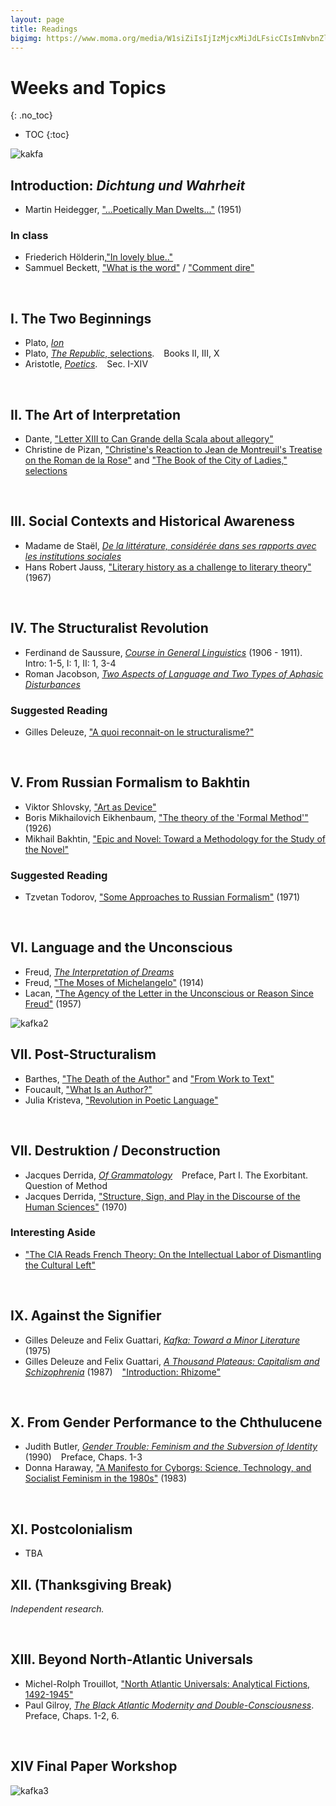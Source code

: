 ```yaml
---
layout: page
title: Readings
bigimg: https://www.moma.org/media/W1siZiIsIjIzMjcxMiJdLFsicCIsImNvbnZlcnQiLCItcXVhbGl0eSA5MCAtcmVzaXplIDIwMDB4MjAwMFx1MDAzZSJdXQ.jpg?sha=667ba2f0b131896f
---
```


# Weeks and Topics
{: .no_toc}

* TOC
{:toc}

![kakfa](http://cdn8.openculture.com/wp-content/uploads/2014/02/Fencing-1917.jpg)

## Introduction: *Dichtung und Wahrheit* 

- Martin Heidegger, ["...Poetically Man Dwelts..."](https://bushare-my.sharepoint.com/:b:/r/personal/dhcg_bu_edu/Documents/courses/ls850-theory-fall-2021-dhc/heidegger-poetically.pdf?csf=1&web=1&e=ljTQAF) (1951)

### In class

- Friederich Hölderin,["In lovely blue.."](http://timothyquigley.net/cont/holderlin-blue.pdf) 
- Sammuel Beckett, ["What is the word"](http://timothyquigley.net/cont/holderlin-blue.pdf) / ["Comment dire"](http://www.florilege.free.fr/florilege/beckett/commentd.htm)

<br>

## I. The Two Beginnings

- Plato, [*Ion*]()
- Plato, [*The Republic*, selections](). &ensp; <i class="far fa-bookmark"></i> Books II, III, X
- Aristotle, [*Poetics*](). &ensp; <i class="far fa-bookmark"></i> Sec. I-XIV

<br>

## II. The Art of Interpretation

- Dante, ["Letter XIII to Can Grande della Scala about allegory"](https://faculty.georgetown.edu/jod/cangrande.english.html)
- Christine de Pizan, ["Christine's Reaction to Jean de Montreuil's Treatise on the
Roman de la Rose"]() and ["The Book of the City of Ladies," selections]()

<br>

## III. Social Contexts and Historical Awareness

- Madame de Staël, [*De la littérature, considérée dans ses rapports avec les institutions sociales*]()
- Hans Robert Jauss, ["Literary history as a challenge to literary theory"]() (1967)

<br>

## IV. The Structuralist Revolution

- Ferdinand de Saussure, [*Course in General Linguistics*](https://bushare-my.sharepoint.com/:b:/r/personal/dhcg_bu_edu/Documents/ls850-theory-fall-2021-dhc/Saussure-Course-in-general-linguistics-2011.pdf?csf=1&web=1&e=b9O8tf) (1906 - 1911). &ensp; <i class="far fa-bookmark"></i> Intro: 1-5, I: 1, II: 1, 3-4
- Roman Jacobson, [*Two Aspects of Language and Two Types of Aphasic Disturbances*]()

### Suggested Reading

- Gilles Deleuze, ["A quoi reconnait-on le structuralisme?"](https://bushare-my.sharepoint.com/:b:/r/personal/dhcg_bu_edu/Documents/ls850-theory-fall-2021-dhc/deleuze-A%20quoi%20reconnait-on%20le%20structuralisme-1972.pdf?csf=1&web=1&e=nNBQyB)

<br>

## V. From Russian Formalism to Bakhtin

- Viktor Shlovsky, ["Art as Device"]()
- Boris Mikhailovich Eikhenbaum, ["The theory of the 'Formal Method'"](https://bushare-my.sharepoint.com/:b:/r/personal/dhcg_bu_edu/Documents/ls850-theory-fall-2021-dhc/theory_fomal_method.pdf?csf=1&web=1&e=bnCAOG) (1926)
- Mikhail Bakhtin, ["Epic and Novel: Toward a Methodology for the Study of the Novel"]()

### Suggested Reading

- Tzvetan Todorov, ["Some Approaches to Russian Formalism"]() (1971)

<br>

## VI. Language and the Unconscious 

- Freud, [*The Interpretation of Dreams*]()
- Freud, ["The Moses of Michelangelo"]() (1914)
- Lacan, ["The Agency of the Letter in the Unconscious or Reason Since Freud"]() (1957)

![kafka2](https://encrypted-tbn0.gstatic.com/images?q=tbn:ANd9GcST9iVJQpSQgdhlhXvwshCo6OkshTQLgUgUe6aQYHRY8BUnzJX_41pjQUCsDAxSaLl2j_E&usqp=CAU)

## VII. Post-Structuralism

- Barthes, ["The Death of the Author"]() and ["From Work to Text"]()
- Foucault, ["What Is an Author?"]()
- Julia Kristeva, ["Revolution in Poetic Language"]()

<br>

## VII. Destruktion / Deconstruction

- Jacques Derrida, [*Of Grammatology*]() &ensp; <i class="far fa-bookmark"></i> Preface, Part I. 
The Exorbitant. Question of Method
- Jacques Derrida, ["Structure, Sign, and Play in the Discourse of the Human Sciences"]() (1970)

### Interesting Aside

- ["The CIA Reads French Theory: On the Intellectual Labor of Dismantling the Cultural Left"](https://thephilosophicalsalon.com/the-cia-reads-french-theory-on-the-intellectual-labor-of-dismantling-the-cultural-left/)

<br>

## IX. Against the Signifier

- Gilles Deleuze and Felix Guattari, [*Kafka: Toward a Minor Literature*]() (1975)
- Gilles Deleuze and Felix Guattari, [*A Thousand Plateaus: Capitalism and Schizophrenia*]() (1987) &ensp; <i class="far fa-bookmark"></i> ["Introduction: Rhizome"]() 

<br>

## X. From Gender Performance to the Chthulucene 

- Judith Butler, [*Gender Trouble: Feminism and the Subversion of Identity*]() (1990) &ensp; <i class="far fa-bookmark"></i> Preface, Chaps. 1-3
- Donna Haraway, ["A Manifesto for Cyborgs: Science, Technology, and Socialist Feminism in the 1980s"]() (1983)

<br>

## XI. Postcolonialism 

- TBA

## XII. (Thanksgiving Break)

*Independent research.*

<br>

## XIII. Beyond North-Atlantic Universals 

- Michel-Rolph Trouillot, ["North Atlantic Universals: Analytical Fictions, 1492-1945"]()
- Paul Gilroy, [*The Black Atlantic Modernity and Double-Consciousness*](). &ensp; <i class="far fa-bookmark"></i> Preface, Chaps. 1-2, 6.

<br>

## XIV Final Paper Workshop

![kafka3](http://cdn8.openculture.com/wp-content/uploads/2014/02/Three-Runners-1912-1913.jpg)
